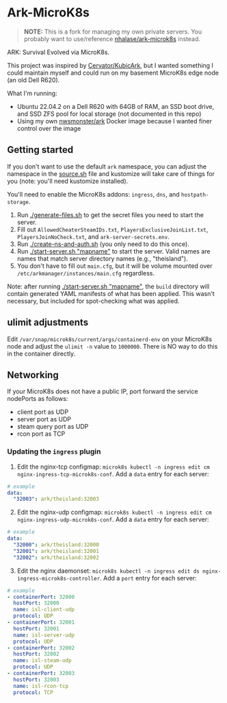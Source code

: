# Ark-MicroK8s

> **NOTE:** This is a fork for managing my own private servers. You probably want to use/reference [nhalase/ark-microk8s](https://github.com/nhalase/ark-microk8s) instead.

ARK: Survival Evolved via MicroK8s.

This project was inspired by [Cervator/KubicArk](https://github.com/Cervator/KubicArk), but I wanted something I could maintain myself and could run on my basement MicroK8s edge node (an old Dell R620).

What I'm running:
- Ubuntu 22.04.2 on a Dell R620 with 64GB of RAM, an SSD boot drive, and SSD ZFS pool for local storage (not documented in this repo)
- Using my own [nwsmonster/ark](https://github.com/nwsmonster/ark) Docker image because I wanted finer control over the image

## Getting started

If you don't want to use the default `ark` namespace, you can adjust the namespace in the [source.sh](./source.sh) file and kustomize will take care of things for you (note: you'll need kustomize installed).

You'll need to enable the MicroK8s addons: `ingress`, `dns`, and `hostpath-storage`.

1. Run [./generate-files.sh](./generate-files.sh) to get the secret files you need to start the server.
2. Fill out `AllowedCheaterSteamIDs.txt`, `PlayersExclusiveJoinList.txt`, `PlayersJoinNoCheck.txt`, and `ark-server-secrets.env`.
3. Run [./create-ns-and-auth.sh](./create-ns-and-auth.sh) (you only need to do this once).
4. Run [./start-server.sh "mapname"](./start-server.sh) to start the server. Valid names are names that match server directory names (e.g., "theisland").
5. You don't have to fill out `main.cfg`, but it will be volume mounted over `/etc/arkmanager/instances/main.cfg` regardless.

Note: after running [./start-server.sh "mapname"](./start-server.sh), the `build` directory will contain generated YAML manifests of what has been applied. This wasn't necessary, but included for spot-checking what was applied.

## ulimit adjustments

Edit `/var/snap/microk8s/current/args/containerd-env` on your MicroK8s node and adjust the `ulimit -n` value to `1000000`. There is NO way to do this in the container directly.

## Networking

If your MicroK8s does not have a public IP, port forward the service nodePorts as follows:

- client port as UDP
- server port as UDP
- steam query port as UDP
- rcon port as TCP

### Updating the `ingress` plugin

1. Edit the nginx-tcp configmap: `microk8s kubectl -n ingress edit cm nginx-ingress-tcp-microk8s-conf`. Add a `data` entry for each server:

```yaml
# example
data:
  "32003": ark/theisland:32003
```

2. Edit the nginx-udp configmap: `microk8s kubectl -n ingress edit cm nginx-ingress-udp-microk8s-conf`. Add a `data` entry for each server:

```yaml
# example
data:
  "32000": ark/theisland:32000
  "32001": ark/theisland:32001
  "32002": ark/theisland:32002
```

3. Edit the nginx daemonset: `microk8s kubectl -n ingress edit ds nginx-ingress-microk8s-controller`. Add a `port` entry for each server:

```yaml
# example
- containerPort: 32000
  hostPort: 32000
  name: isl-client-udp
  protocol: UDP
- containerPort: 32001
  hostPort: 32001
  name: isl-server-udp
  protocol: UDP
- containerPort: 32002
  hostPort: 32002
  name: isl-steam-udp
  protocol: UDP
- containerPort: 32003
  hostPort: 32003
  name: isl-rcon-tcp
  protocol: TCP
```
